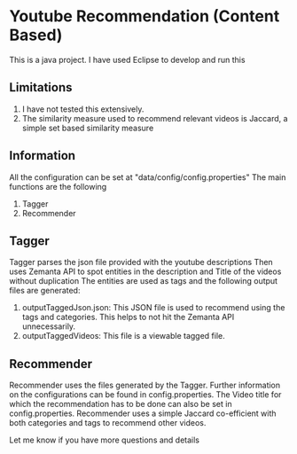 Youtube Recommendation (Content Based)
==================================

This is a java project. I have used Eclipse to develop and run this

Limitations 
--------------------
1. I have not tested this extensively. 
2. The similarity measure used to recommend relevant videos is Jaccard, a simple set based similarity measure 


Information 
--------------------
All the configuration can be set at "data/config/config.properties"
The main functions are the following 
1. Tagger
2. Recommender 

Tagger
-------------------
Tagger parses the json file provided with the youtube descriptions
Then uses Zemanta API to spot entities in the description and Title of the videos without duplication
The entities are used as tags and the following output files are generated:

1. outputTaggedJson.json: This JSON file is used to recommend using the tags and categories. This helps to not hit the Zemanta API unnecessarily.
2. outputTaggedVideos: This file is a viewable tagged file.

Recommender
--------------------
Recommender uses the files generated by the Tagger. Further information on the configurations can be found in config.properties. The Video title for which the recommendation has to be done can also be set in config.properties. 
Recommender uses a simple Jaccard co-efficient with both categories and tags to recommend other videos. 



Let me know if you have more questions and details
